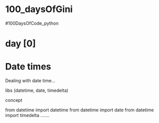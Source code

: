 # 100_daysOfGini
#100DaysOfCode_python

# day [0] 
# Date times
Dealing with date time...

libs (datetime, date, timedelta)

concept

from datetime import datetime
from datetime import date
from datetime import timedelta
.......
